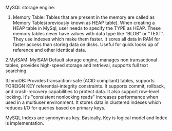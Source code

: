 MySQL storage engine:
1. Memory Table: Tables that are present in the memory are called as Memory Tables(previously known as HEAP table). When creating a HEAP table in MySql, user needs to specify the TYPE as HEAP. These memory tables never have values with data type like “BLOB” or “TEXT”. They use indexes which make them faster. It sores all data in RAM for faster access than storing data on disks. Useful for quick looks up of reference and other identical data.


2.MyISAM: MyISAM Default storage engine, manages non transactional tables, provides high-speed storage and retrieval, supports full text searching.


3.InnoDB: Provides transaction-safe (ACID compliant) tables, supports FOREIGN KEY referential-integrity constraints. It supports commit, rollback, and crash-recovery capabilities to protect data. It also support row-level locking. It's "consistent nonlocking reads" increases performance when used in a multiuser environment. It stores data in clustered indexes which reduces I/O for queries based on primary keys.

MySQL Indexs are synonym as key. Basically, Key is logical model and Index is implementation.
